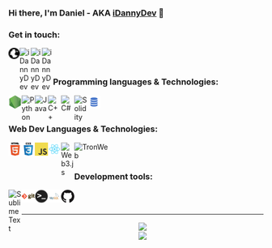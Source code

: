 ### Hi there, I'm Daniel - AKA [iDannyDev][website] 👋

### Get in touch:

[<img align="left" alt="iDannyDev" width="22px" src="https://raw.githubusercontent.com/iconic/open-iconic/master/svg/globe.svg"/>][website]
[<img align="left" alt="iDannyDev" width="22px" src="https://cdn.jsdelivr.net/npm/simple-icons@v3/icons/youtube.svg"/>][youtube]
[<img align="left" alt="iDannyDev" width="22px" src="https://cdn.jsdelivr.net/npm/simple-icons@v3/icons/twitter.svg"/>][twitter]
[<img align="left" alt="iDannyDev" width="22px" src="https://cdn.jsdelivr.net/npm/simple-icons@v3/icons/instagram.svg"/>][instagram]

<br />
<br />

### Programming languages & Technologies:
<img align="left" alt="Node.js" width="26px" src="https://raw.githubusercontent.com/github/explore/80688e429a7d4ef2fca1e82350fe8e3517d3494d/topics/nodejs/nodejs.png"/>
<img align="left" alt="Python" width="26px" src="https://upload.wikimedia.org/wikipedia/commons/thumb/0/0a/Python.svg/768px-Python.svg.png"/>
<img align="left" alt="Java" width="26px" src="https://icon-library.com/images/java-icon-images/java-icon-images-4.jpg"/>
<img align="left" alt="C++" width="26px" src="https://user-images.githubusercontent.com/42747200/46140125-da084900-c26d-11e8-8ea7-c45ae6306309.png"/>
<img align="left" alt="C#" width="26px" src="https://upload.wikimedia.org/wikipedia/commons/7/7a/C_Sharp_logo.svg"/>
<img align="left" alt="Solidity" width="26px" src="https://hackr.io/tutorials/solidity/logo-solidity.svg"/>
<img align="left" alt="SQL" width="26px" src="https://raw.githubusercontent.com/github/explore/80688e429a7d4ef2fca1e82350fe8e3517d3494d/topics/sql/sql.png"/>

<br />
<br />

### Web Dev Languages & Technologies:
<img align="left" alt="HTML" width="26px" src="https://raw.githubusercontent.com/github/explore/80688e429a7d4ef2fca1e82350fe8e3517d3494d/topics/html/html.png"/>
<img align="left" alt="CSS" width="26px" src="https://raw.githubusercontent.com/github/explore/80688e429a7d4ef2fca1e82350fe8e3517d3494d/topics/css/css.png"/>
<img align="left" alt="JavaScript" width="26px" src="https://raw.githubusercontent.com/github/explore/80688e429a7d4ef2fca1e82350fe8e3517d3494d/topics/javascript/javascript.png"/>
<img align="left" alt="React" width="26px" src="https://raw.githubusercontent.com/github/explore/80688e429a7d4ef2fca1e82350fe8e3517d3494d/topics/react/react.png"/>
<img align="left" alt="Web3.js" width="26px" src="https://jirasupport.files.wordpress.com/2018/04/web3.png"/>
<img align="left" alt="TronWeb" width="70px" src="https://tron.network/static/images/logo.png"/>

<br />
<br />

### Development tools:
<img align="left" alt="Sublime Text" width="26px" src="https://packagecontrol.io/readmes/img/62bd030c0e6ca168ee94a1a526b9df67b0ca98ee.png"/>
<img align="left" alt="Git" width="26px" src="https://raw.githubusercontent.com/github/explore/80688e429a7d4ef2fca1e82350fe8e3517d3494d/topics/git/git.png"/>
<img align="left" alt="Bash" width="26px" src="https://raw.githubusercontent.com/github/explore/80688e429a7d4ef2fca1e82350fe8e3517d3494d/topics/terminal/terminal.png"/>
<img align="left" alt="MySQL" width="26px" src="https://raw.githubusercontent.com/github/explore/80688e429a7d4ef2fca1e82350fe8e3517d3494d/topics/mysql/mysql.png"/>
<img align="left" alt="GitHub" width="26px" src="https://raw.githubusercontent.com/github/explore/78df643247d429f6cc873026c0622819ad797942/topics/github/github.png"/>

<br />
<br />

---

<div align="center">
   <img align="center" src="https://github-readme-stats.vercel.app/api/top-langs/?username=iDannyDev&layout=compact&theme=radical&hide_border=true"/>
  <br/>
  <img align="center" src="https://github-readme-stats.vercel.app/api?username=iDannyDev&show_icons=true&hide_border=true&theme=radical"/>
</div>


[website]: https://danny.socieemly.com
[twitter]: https://twitter.com/iDannyDev
[youtube]: https://youtube.com/iDannyDev
[instagram]: https://instagram.com/iDannyDev
